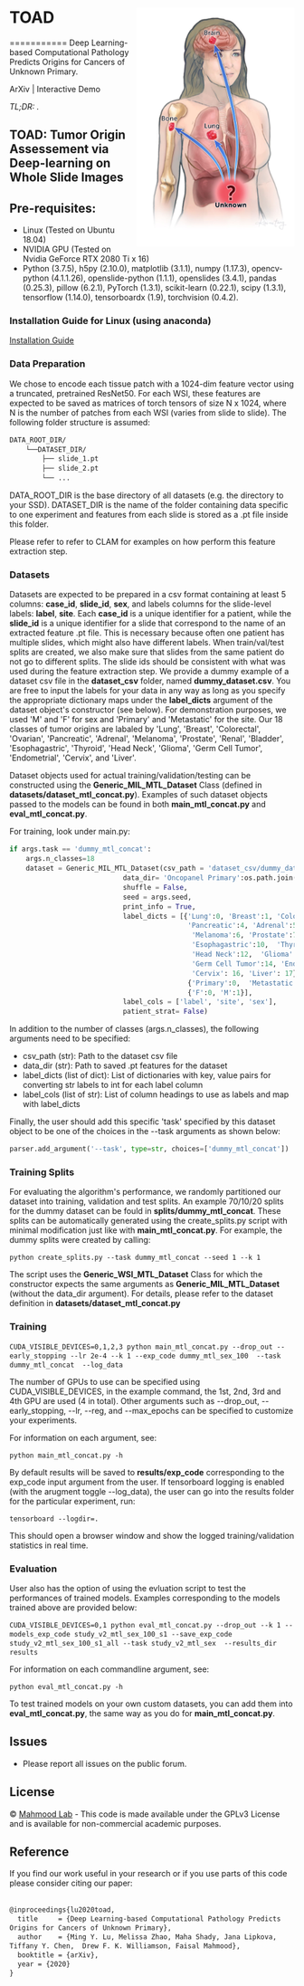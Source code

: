 # TOAD <img src="UNP.jpg" width="280px" align="right" />
===========
Deep Learning-based Computational Pathology Predicts Origins for Cancers of Unknown Primary.

ArXiv | Interactive Demo 

*TL;DR: .*

## TOAD: Tumor Origin Assessement via Deep-learning on Whole Slide Images

## Pre-requisites:
* Linux (Tested on Ubuntu 18.04)
* NVIDIA GPU (Tested on Nvidia GeForce RTX 2080 Ti x 16)
* Python (3.7.5), h5py (2.10.0), matplotlib (3.1.1), numpy (1.17.3), opencv-python (4.1.1.26), openslide-python (1.1.1), openslides (3.4.1), pandas (0.25.3), pillow (6.2.1), PyTorch (1.3.1), scikit-learn (0.22.1), scipy (1.3.1), tensorflow (1.14.0), tensorboardx (1.9), torchvision (0.4.2).

### Installation Guide for Linux (using anaconda)
[Installation Guide](INSTALLATION.md)

<!-- ## Weakly-Supervised Learning using Slide-Level Labels with CLAM -->

<!-- <img src="CLAM2.jpg" width="1000px" align="center" /> -->

### Data Preparation
We chose to encode each tissue patch with a 1024-dim feature vector using a truncated, pretrained ResNet50. For each WSI, these features are expected to be saved as matrices of torch tensors of size N x 1024, where N is the number of patches from each WSI (varies from slide to slide). The following folder structure is assumed:
```bash
DATA_ROOT_DIR/
    └──DATASET_DIR/
        ├── slide_1.pt
        ├── slide_2.pt
        └── ...
```
DATA_ROOT_DIR is the base directory of all datasets (e.g. the directory to your SSD). DATASET_DIR is the name of the folder containing data specific to one experiment and features from each slide is stored as a .pt file inside this folder.

Please refer to refer to CLAM for examples on how perform this feature extraction step.

### Datasets
Datasets are expected to be prepared in a csv format containing at least 5 columns: **case_id**, **slide_id**, **sex**, and labels columns for the slide-level labels: **label**, **site**. Each **case_id** is a unique identifier for a patient, while the **slide_id** is a unique identifier for a slide that correspond to the name of an extracted feature .pt file. This is necessary because often one patient has multiple slides, which might also have different labels. When train/val/test splits are created, we also make sure that slides from the same patient do not go to different splits. The slide ids should be consistent with what was used during the feature extraction step. We provide a dummy example of a dataset csv file in the **dataset_csv** folder, named **dummy_dataset.csv**. You are free to input the labels for your data in any way as long as you specify the appropriate dictionary maps under the **label_dicts** argument of the dataset object's constructor (see below). For demonstration purposes, we used 'M' and 'F' for sex and 'Primary' and 'Metastatic' for the site. Our 18 classes of tumor origins are labaled by 'Lung', 'Breast', 'Colorectal', 'Ovarian', 'Pancreatic', 'Adrenal', 'Melanoma', 'Prostate', 'Renal', 'Bladder', 'Esophagastric',  'Thyroid', 'Head Neck',  'Glioma', 'Germ Cell Tumor', 'Endometrial', 'Cervix', and 'Liver'.

Dataset objects used for actual training/validation/testing can be constructed using the **Generic_MIL_MTL_Dataset** Class (defined in **datasets/dataset_mtl_concat.py**). Examples of such dataset objects passed to the models can be found in both **main_mtl_concat.py** and **eval_mtl_concat.py**. 

For training, look under main.py:
```python 
if args.task == 'dummy_mtl_concat':
    args.n_classes=18
    dataset = Generic_MIL_MTL_Dataset(csv_path = 'dataset_csv/dummy_dataset.csv',
                            data_dir= 'Oncopanel Primary':os.path.join(args.data_root_dir,'DATASET_DIR')
                            shuffle = False, 
                            seed = args.seed, 
                            print_info = True,
                            label_dicts = [{'Lung':0, 'Breast':1, 'Colorectal':2, 'Ovarian':3, 
                                            'Pancreatic':4, 'Adrenal':5, 
                                             'Melanoma':6, 'Prostate':7, 'Renal':8, 'Bladder':9, 
                                             'Esophagastric':10,  'Thyroid':11,
                                             'Head Neck':12,  'Glioma':13, 
                                             'Germ Cell Tumor':14, 'Endometrial': 15, 
                                             'Cervix': 16, 'Liver': 17},
                                            {'Primary':0,  'Metastatic':1},
                                            {'F':0, 'M':1}],
                            label_cols = ['label', 'site', 'sex'],
                            patient_strat= False)
```
In addition to the number of classes (args.n_classes), the following arguments need to be specified:
* csv_path (str): Path to the dataset csv file
* data_dir (str): Path to saved .pt features for the dataset
* label_dicts (list of dict): List of dictionaries with key, value pairs for converting str labels to int for each label column
* label_cols (list of str): List of column headings to use as labels and map with label_dicts

Finally, the user should add this specific 'task' specified by this dataset object to be one of the choices in the --task arguments as shown below:

```python
parser.add_argument('--task', type=str, choices=['dummy_mtl_concat'])
```

### Training Splits
For evaluating the algorithm's performance, we randomly partitioned our dataset into training, validation and test splits. An example 70/10/20 splits for the dummy dataset can be fould in **splits/dummy_mtl_concat**. These splits can be automatically generated using the create_splits.py script with minimal modification just like with **main_mtl_concat.py**. For example, the dummy splits were created by calling:
 
``` shell
python create_splits.py --task dummy_mtl_concat --seed 1 --k 1
```
The script uses the **Generic_WSI_MTL_Dataset** Class for which the constructor expects the same arguments as 
**Generic_MIL_MTL_Dataset** (without the data_dir argument). For details, please refer to the dataset definition in **datasets/dataset_mtl_concat.py**

### Training
``` shell
CUDA_VISIBLE_DEVICES=0,1,2,3 python main_mtl_concat.py --drop_out --early_stopping --lr 2e-4 --k 1 --exp_code dummy_mtl_sex_100  --task dummy_mtl_concat  --log_data 
```
The number of GPUs to use can be specified using CUDA_VISIBLE_DEVICES, in the example command, the 1st, 2nd, 3rd and 4th GPU are used (4 in total). Other arguments such as --drop_out, --early_stopping, --lr, --reg, and --max_epochs can be specified to customize your experiments. 

For information on each argument, see:
``` shell
python main_mtl_concat.py -h
```

By default results will be saved to **results/exp_code** corresponding to the exp_code input argument from the user. If tensorboard logging is enabled (with the arugment toggle --log_data), the user can go into the results folder for the particular experiment, run:
``` shell
tensorboard --logdir=.
```
This should open a browser window and show the logged training/validation statistics in real time. 

### Evaluation 
User also has the option of using the evluation script to test the performances of trained models. Examples corresponding to the models trained above are provided below:
``` shell
CUDA_VISIBLE_DEVICES=0,1 python eval_mtl_concat.py --drop_out --k 1 --models_exp_code study_v2_mtl_sex_100_s1 --save_exp_code study_v2_mtl_sex_100_s1_all --task study_v2_mtl_sex  --results_dir results
```

For information on each commandline argument, see:
``` shell
python eval_mtl_concat.py -h
```

To test trained models on your own custom datasets, you can add them into **eval_mtl_concat.py**, the same way as you do for **main_mtl_concat.py**.

<!-- <img src="fig-gh3.jpg" width="1000px" align="center" />	 -->

## Issues
- Please report all issues on the public forum.

## License
© [Mahmood Lab](http://www.mahmoodlab.org) - This code is made available under the GPLv3 License and is available for non-commercial academic purposes. 

## Reference
If you find our work useful in your research or if you use parts of this code please consider citing our paper:
```

@inproceedings{lu2020toad,
  title     = {Deep Learning-based Computational Pathology Predicts Origins for Cancers of Unknown Primary},
  author    = {Ming Y. Lu, Melissa Zhao, Maha Shady, Jana Lipkova,  Tiffany Y. Chen,  Drew F. K. Williamson, Faisal Mahmood},
  booktitle = {arXiv},
  year = {2020}
}
```
